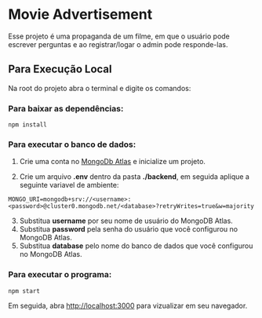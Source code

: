 # Movie Advertisement

Esse projeto é uma propaganda de um filme, em que o usuário pode escrever perguntas e ao registrar/logar o admin pode responde-las.

## Para Execução Local

Na root do projeto abra o terminal e digite os comandos:

### Para baixar as dependências:
```
npm install
```

### Para executar o banco de dados:

1. Crie uma conta no [MongoDb Atlas](https://www.mongodb.com/cloud/atlas/register) e inicialize um projeto.

2. Crie um arquivo **.env** dentro da pasta **./backend**, em seguida aplique a seguinte variavel de ambiente:
```
MONGO_URI=mongodb+srv://<username>:<password>@cluster0.mongodb.net/<database>?retryWrites=true&w=majority
```
3. Substitua **username** por seu nome de usuário do MongoDB Atlas.
4. Substitua **password** pela senha do usuário que você configurou no MongoDB Atlas.
5. Substitua **database** pelo nome do banco de dados que você configurou no MongoDB Atlas.


### Para executar o programa:
```
npm start
```
Em seguida, abra [http://localhost:3000](http://localhost:3000) para vizualizar em seu navegador.

